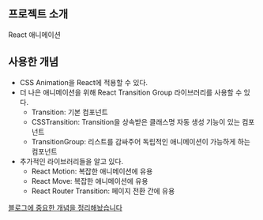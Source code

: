 ## 프로젝트 소개

React 애니메이션

## 사용한 개념

- CSS Animation을 React에 적용할 수 있다.
- 더 나은 애니메이션을 위해 React Transition Group 라이브러리를 사용할 수 있다.
  - Transition: 기본 컴포넌트
  - CSSTransition: Transition을 상속받은 클래스명 자동 생성 기능이 있는 컴포넌트
  - TransitionGroup: 리스트를 감싸주어 독립적인 애니메이션이 가능하게 하는 컴포넌트
- 추가적인 라이브러리들을 알고 있다.
  - React Motion: 복잡한 애니메이션에 유용
  - React Move: 복잡한 애니메이션에 유용
  - React Router Transition: 페이지 전환 간에 유용

[블로그에 중요한 개념을 정리해놨습니다](https://jhan117.github.io/react/react-learn19/)
